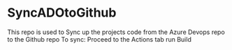 # SyncADOtoGithub
This repo is used to Sync up the projects code from the Azure Devops repo to the Github repo
  To sync: Proceed to the Actions tab run Build 
            
